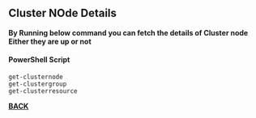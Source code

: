 ## Cluster NOde Details

**By Running below command you can fetch the details of Cluster node Either they are up or not**

#### PowerShell Script
    get-clusternode
    get-clustergroup
    get-clusterresource

[**BACK**](../README.md)
